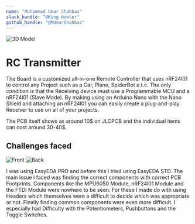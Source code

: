 ```yaml
---
name: "Muhammad Umar Shahbaz"
slack_handle: "@King Howler"
github_handle: "@MUmarShahbaz"
---
```


![3D Model](/images/RC%20Transmitter%203D.png)

# RC Transmitter

The Board is a customized all-in-one Remote Controller that uses nRF24l01 to control any Project such as a Car, Plane, SpiderBot e.t.c. The only condition is that the Receiving device must use a Programmable MCU and a nRF24l01 (Slave Mode). By making using an Arduino Nano with the Nano Shield and attaching an nRF24l01 you can easily create a plug-and-play Receiver to use on all of your projects.

The PCB itself shows as around 10$ on JLCPCB and the individual items can cost around 30-40$.

## Challenges faced

![Front](/images/RC%20Transmitter%202DF.png)
![Back](/images/RC%20Transmitter%202DB.png)

I was using EasyEDA PRO and before this I tried using EasyEDA STD. The main issue I faced was finding the correct components with correct PCB Footprints. Components like the MPU6050 Module, nRF24l01 Module and the FTDI Module were nowhere to be seen. For these I made do with using Headers which themselves were a difficult to decide which was appropriate or not. Finally finding common components were even more difficult. I especially had Difficulty with the Potentiometers, Pushbuttons and the Toggle Switches.
